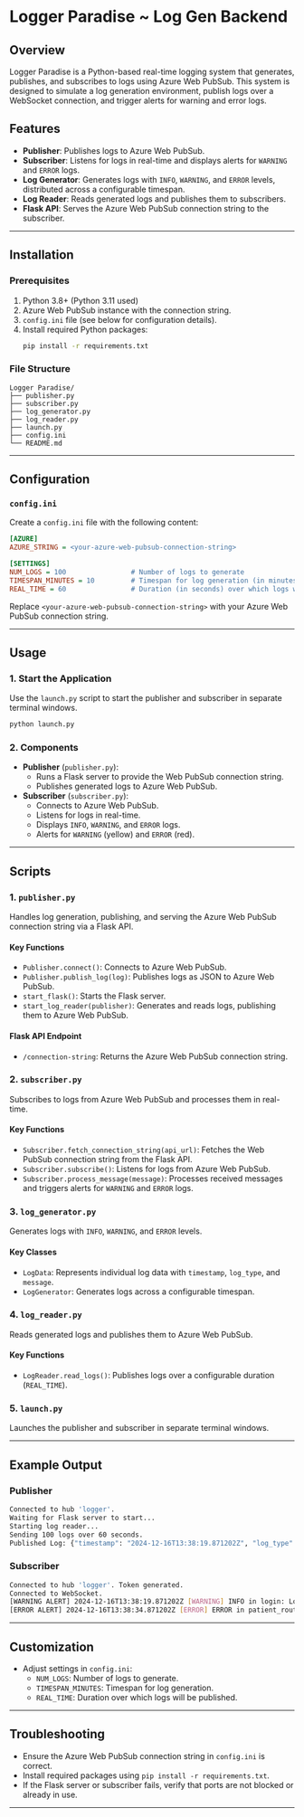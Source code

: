 # Logger Paradise ~ Log Gen Backend 

## Overview
Logger Paradise is a Python-based real-time logging system that generates, publishes, and subscribes to logs using Azure Web PubSub. This system is designed to simulate a log generation environment, publish logs over a WebSocket connection, and trigger alerts for warning and error logs.

## Features
- **Publisher**: Publishes logs to Azure Web PubSub.
- **Subscriber**: Listens for logs in real-time and displays alerts for `WARNING` and `ERROR` logs.
- **Log Generator**: Generates logs with `INFO`, `WARNING`, and `ERROR` levels, distributed across a configurable timespan.
- **Log Reader**: Reads generated logs and publishes them to subscribers.
- **Flask API**: Serves the Azure Web PubSub connection string to the subscriber.

---

## Installation

### Prerequisites
1. Python 3.8+ (Python 3.11 used)
2. Azure Web PubSub instance with the connection string.
3. `config.ini` file (see below for configuration details).
4. Install required Python packages:
   ```bash
   pip install -r requirements.txt
   ```

### File Structure
```
Logger Paradise/
├── publisher.py
├── subscriber.py
├── log_generator.py
├── log_reader.py
├── launch.py
├── config.ini
└── README.md
```

---

## Configuration

### `config.ini`
Create a `config.ini` file with the following content:
```ini
[AZURE]
AZURE_STRING = <your-azure-web-pubsub-connection-string>

[SETTINGS]
NUM_LOGS = 100                # Number of logs to generate
TIMESPAN_MINUTES = 10         # Timespan for log generation (in minutes)
REAL_TIME = 60                # Duration (in seconds) over which logs will be published
```
Replace `<your-azure-web-pubsub-connection-string>` with your Azure Web PubSub connection string.

---

## Usage

### 1. Start the Application
Use the `launch.py` script to start the publisher and subscriber in separate terminal windows.

```bash
python launch.py
```

### 2. Components
- **Publisher** (`publisher.py`):
  - Runs a Flask server to provide the Web PubSub connection string.
  - Publishes generated logs to Azure Web PubSub.
- **Subscriber** (`subscriber.py`):
  - Connects to Azure Web PubSub.
  - Listens for logs in real-time.
  - Displays `INFO`, `WARNING`, and `ERROR` logs.
  - Alerts for `WARNING` (yellow) and `ERROR` (red).

---

## Scripts

### 1. `publisher.py`
Handles log generation, publishing, and serving the Azure Web PubSub connection string via a Flask API.

#### Key Functions
- `Publisher.connect()`: Connects to Azure Web PubSub.
- `Publisher.publish_log(log)`: Publishes logs as JSON to Azure Web PubSub.
- `start_flask()`: Starts the Flask server.
- `start_log_reader(publisher)`: Generates and reads logs, publishing them to Azure Web PubSub.

#### Flask API Endpoint
- `/connection-string`: Returns the Azure Web PubSub connection string.

### 2. `subscriber.py`
Subscribes to logs from Azure Web PubSub and processes them in real-time.

#### Key Functions
- `Subscriber.fetch_connection_string(api_url)`: Fetches the Web PubSub connection string from the Flask API.
- `Subscriber.subscribe()`: Listens for logs from Azure Web PubSub.
- `Subscriber.process_message(message)`: Processes received messages and triggers alerts for `WARNING` and `ERROR` logs.

### 3. `log_generator.py`
Generates logs with `INFO`, `WARNING`, and `ERROR` levels.

#### Key Classes
- `LogData`: Represents individual log data with `timestamp`, `log_type`, and `message`.
- `LogGenerator`: Generates logs across a configurable timespan.

### 4. `log_reader.py`
Reads generated logs and publishes them to Azure Web PubSub.

#### Key Functions
- `LogReader.read_logs()`: Publishes logs over a configurable duration (`REAL_TIME`).

### 5. `launch.py`
Launches the publisher and subscriber in separate terminal windows.

---

## Example Output

### Publisher
```bash
Connected to hub 'logger'.
Waiting for Flask server to start...
Starting log reader...
Sending 100 logs over 60 seconds.
Published Log: {"timestamp": "2024-12-16T13:38:19.871202Z", "log_type": "WARNING", "message": "INFO in login: Login attempted by:USER"}
```

### Subscriber
```bash
Connected to hub 'logger'. Token generated.
Connected to WebSocket.
[WARNING ALERT] 2024-12-16T13:38:19.871202Z [WARNING] INFO in login: Login attempted by:USER
[ERROR ALERT] 2024-12-16T13:38:34.871202Z [ERROR] ERROR in patient_route: Traceback (most recent call last): ...
```

---

## Customization
- Adjust settings in `config.ini`:
  - `NUM_LOGS`: Number of logs to generate.
  - `TIMESPAN_MINUTES`: Timespan for log generation.
  - `REAL_TIME`: Duration over which logs will be published.

---

## Troubleshooting
- Ensure the Azure Web PubSub connection string in `config.ini` is correct.
- Install required packages using `pip install -r requirements.txt`.
- If the Flask server or subscriber fails, verify that ports are not blocked or already in use.

---

